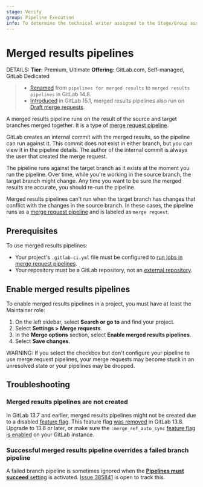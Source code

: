 ```yaml
---
stage: Verify
group: Pipeline Execution
info: To determine the technical writer assigned to the Stage/Group associated with this page, see https://handbook.gitlab.com/handbook/product/ux/technical-writing/#assignments
---
```


# Merged results pipelines

DETAILS:
**Tier:** Premium, Ultimate
**Offering:** GitLab.com, Self-managed, GitLab Dedicated

> - [Renamed](https://gitlab.com/gitlab-org/gitlab/-/issues/351192) from `pipelines for merged results` to `merged results pipelines` in GitLab 14.8.
> - [Introduced](https://gitlab.com/gitlab-org/gitlab/-/merge_requests/91849) in GitLab 15.1, merged results pipelines also run on [Draft merge requests](../../user/project/merge_requests/drafts.md).

A merged results pipeline runs on the result of the source and target branches merged together.
It is a type of [merge request pipeline](merge_request_pipelines.md).

GitLab creates an internal commit with the merged results, so the pipeline can run
against it. This commit does not exist in either branch,
but you can view it in the pipeline details. The author of the internal commit is
always the user that created the merge request.

The pipeline runs against the target branch as it exists at the moment you run the pipeline.
Over time, while you're working in the source branch, the target branch might change.
Any time you want to be sure the merged results are accurate, you should re-run the pipeline.

Merged results pipelines can't run when the target branch has changes that conflict with the changes in the source branch.
In these cases, the pipeline runs as a [merge request pipeline](merge_request_pipelines.md)
and is labeled as `merge request`.

## Prerequisites

To use merged results pipelines:

- Your project's `.gitlab-ci.yml` file must be configured to
  [run jobs in merge request pipelines](merge_request_pipelines.md#prerequisites).
- Your repository must be a GitLab repository, not an
  [external repository](../ci_cd_for_external_repos/index.md).

## Enable merged results pipelines

To enable merged results pipelines in a project, you must have at least the
Maintainer role:

1. On the left sidebar, select **Search or go to** and find your project.
1. Select **Settings > Merge requests**.
1. In the **Merge options** section, select **Enable merged results pipelines**.
1. Select **Save changes**.

WARNING:
If you select the checkbox but don't configure your pipeline to use
merge request pipelines, your merge requests may become stuck in an
unresolved state or your pipelines may be dropped.

## Troubleshooting

### Merged results pipelines are not created

In GitLab 13.7 and earlier, merged results pipelines might not be created due
to a disabled [feature flag](../../user/feature_flags.md). This feature flag
[was removed](https://gitlab.com/gitlab-org/gitlab/-/issues/299115) in GitLab 13.8.
Upgrade to 13.8 or later, or make sure the `:merge_ref_auto_sync`
[feature flag is enabled](../../administration/feature_flags.md#check-if-a-feature-flag-is-enabled)
on your GitLab instance.

### Successful merged results pipeline overrides a failed branch pipeline

A failed branch pipeline is sometimes ignored when the
[**Pipelines must succeed** setting](../../user/project/merge_requests/auto_merge.md#require-a-successful-pipeline-for-merge)
is activated.
[Issue 385841](https://gitlab.com/gitlab-org/gitlab/-/issues/385841) is open to track this.
